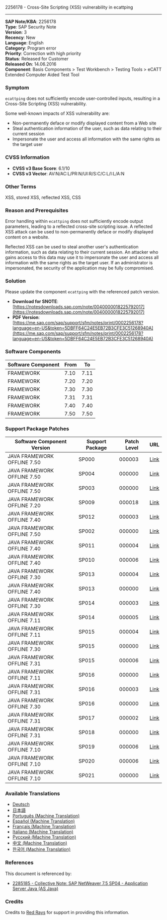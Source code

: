 2256178 - Cross-Site Scripting (XSS) vulnerability in ecattping

---

**SAP Note/KBA**: 2256178  
**Type**: SAP Security Note  
**Version**: 3  
**Recency**: New  
**Language**: English  
**Category**: Program error  
**Priority**: Correction with high priority  
**Status**: Released for Customer  
**Released On**: 14.06.2016  
**Component**: Basis Components > Test Workbench > Testing Tools > eCATT Extended Computer Aided Test Tool

### Symptom

`ecattping` does not sufficiently encode user-controlled inputs, resulting in a Cross-Site Scripting (XSS) vulnerability.

Some well-known impacts of XSS vulnerability are:

- Non-permanently deface or modify displayed content from a Web site
- Steal authentication information of the user, such as data relating to their current session
- Impersonate the user and access all information with the same rights as the target user

### CVSS Information

- **CVSS v3 Base Score**: 6.1/10  
- **CVSS v3 Vector**: AV:N/AC:L/PR:N/UI:R/S:C/C:L/I:L/A:N

### Other Terms

XSS, stored XSS, reflected XSS, CSS

### Reason and Prerequisites

Error handling within `ecattping` does not sufficiently encode output parameters, leading to a reflected cross-site scripting issue. A reflected XSS attack can be used to non-permanently deface or modify displayed content on a website.

Reflected XSS can be used to steal another user's authentication information, such as data relating to their current session. An attacker who gains access to this data may use it to impersonate the user and access all information with the same rights as the target user. If an administrator is impersonated, the security of the application may be fully compromised.

### Solution

Please update the component `ecattping` with the referenced patch version.

- **Download for SNOTE**: [https://notesdownloads.sap.com/note/0040000018225792017](https://notesdownloads.sap.com/note/0040000018225792017)
- **PDF Version**: [https://me.sap.com/sap/support/sfm/notes/print/0002256178?language=en-US&token=5DBFF64C24E5EB72B3CFE3C51268940A](https://me.sap.com/sap/support/sfm/notes/print/0002256178?language=en-US&token=5DBFF64C24E5EB72B3CFE3C51268940A)

### Software Components

| Software Component | From | To |
|--------------------|------|----|
| FRAMEWORK          | 7.10 | 7.11 |
| FRAMEWORK          | 7.20 | 7.20 |
| FRAMEWORK          | 7.30 | 7.30 |
| FRAMEWORK          | 7.31 | 7.31 |
| FRAMEWORK          | 7.40 | 7.40 |
| FRAMEWORK          | 7.50 | 7.50 |

### Support Package Patches

| Software Component Version      | Support Package | Patch Level | URL |
|---------------------------------|-----------------|-------------|-----|
| JAVA FRAMEWORK OFFLINE 7.50     | SP000           | 000003      | [Link](https://me.sap.com/sap/support/swdc/notes?cvnr=73554900100200001591&support_package=SP000&patch_level=000003) |
| JAVA FRAMEWORK OFFLINE 7.50     | SP004           | 000000      | [Link](https://me.sap.com/sap/support/swdc/notes?cvnr=73554900100200001591&support_package=SP004&patch_level=000000) |
| JAVA FRAMEWORK OFFLINE 7.50     | SP003           | 000000      | [Link](https://me.sap.com/sap/support/swdc/notes?cvnr=73554900100200001591&support_package=SP003&patch_level=000000) |
| JAVA FRAMEWORK OFFLINE 7.20     | SP009           | 000018      | [Link](https://me.sap.com/sap/support/swdc/notes?cvnr=01200615320200012839&support_package=SP009&patch_level=000018) |
| JAVA FRAMEWORK OFFLINE 7.40     | SP012           | 000003      | [Link](https://me.sap.com/sap/support/swdc/notes?cvnr=67838200100200019684&support_package=SP012&patch_level=000003) |
| JAVA FRAMEWORK OFFLINE 7.50     | SP002           | 000000      | [Link](https://me.sap.com/sap/support/swdc/notes?cvnr=73554900100200001591&support_package=SP002&patch_level=000000) |
| JAVA FRAMEWORK OFFLINE 7.40     | SP011           | 000004      | [Link](https://me.sap.com/sap/support/swdc/notes?cvnr=67838200100200019684&support_package=SP011&patch_level=000004) |
| JAVA FRAMEWORK OFFLINE 7.40     | SP010           | 000006      | [Link](https://me.sap.com/sap/support/swdc/notes?cvnr=67838200100200019684&support_package=SP010&patch_level=000006) |
| JAVA FRAMEWORK OFFLINE 7.30     | SP013           | 000004      | [Link](https://me.sap.com/sap/support/swdc/notes?cvnr=01200615320200014771&support_package=SP013&patch_level=000004) |
| JAVA FRAMEWORK OFFLINE 7.40     | SP013           | 000000      | [Link](https://me.sap.com/sap/support/swdc/notes?cvnr=67838200100200019684&support_package=SP013&patch_level=000000) |
| JAVA FRAMEWORK OFFLINE 7.30     | SP014           | 000003      | [Link](https://me.sap.com/sap/support/swdc/notes?cvnr=01200615320200014771&support_package=SP014&patch_level=000003) |
| JAVA FRAMEWORK OFFLINE 7.11     | SP014           | 000005      | [Link](https://me.sap.com/sap/support/swdc/notes?cvnr=01200314690200006944&support_package=SP014&patch_level=000005) |
| JAVA FRAMEWORK OFFLINE 7.11     | SP015           | 000004      | [Link](https://me.sap.com/sap/support/swdc/notes?cvnr=01200314690200006944&support_package=SP015&patch_level=000004) |
| JAVA FRAMEWORK OFFLINE 7.30     | SP015           | 000000      | [Link](https://me.sap.com/sap/support/swdc/notes?cvnr=01200615320200014771&support_package=SP015&patch_level=000000) |
| JAVA FRAMEWORK OFFLINE 7.31     | SP015           | 000006      | [Link](https://me.sap.com/sap/support/swdc/notes?cvnr=01200314690200014274&support_package=SP015&patch_level=000006) |
| JAVA FRAMEWORK OFFLINE 7.11     | SP016           | 000000      | [Link](https://me.sap.com/sap/support/swdc/notes?cvnr=01200314690200006944&support_package=SP016&patch_level=000000) |
| JAVA FRAMEWORK OFFLINE 7.31     | SP016           | 000003      | [Link](https://me.sap.com/sap/support/swdc/notes?cvnr=01200314690200014274&support_package=SP016&patch_level=000003) |
| JAVA FRAMEWORK OFFLINE 7.30     | SP016           | 000000      | [Link](https://me.sap.com/sap/support/swdc/notes?cvnr=01200615320200014771&support_package=SP016&patch_level=000000) |
| JAVA FRAMEWORK OFFLINE 7.31     | SP017           | 000002      | [Link](https://me.sap.com/sap/support/swdc/notes?cvnr=01200314690200014274&support_package=SP017&patch_level=000002) |
| JAVA FRAMEWORK OFFLINE 7.31     | SP018           | 000000      | [Link](https://me.sap.com/sap/support/swdc/notes?cvnr=01200314690200014274&support_package=SP018&patch_level=000000) |
| JAVA FRAMEWORK OFFLINE 7.10     | SP019           | 000006      | [Link](https://me.sap.com/sap/support/swdc/notes?cvnr=01200314690200004781&support_package=SP019&patch_level=000006) |
| JAVA FRAMEWORK OFFLINE 7.10     | SP020           | 000006      | [Link](https://me.sap.com/sap/support/swdc/notes?cvnr=01200314690200004781&support_package=SP020&patch_level=000006) |
| JAVA FRAMEWORK OFFLINE 7.10     | SP021           | 000000      | [Link](https://me.sap.com/sap/support/swdc/notes?cvnr=01200314690200004781&support_package=SP021&patch_level=000000) |

### Available Translations

- [Deutsch](https://me.sap.com/notes/0002256178/D)
- [日本語](https://me.sap.com/notes/0002256178/J)
- [Português (Machine Translation)](https://me.sap.com/notes/0002256178/P)
- [Español (Machine Translation)](https://me.sap.com/notes/0002256178/S)
- [Français (Machine Translation)](https://me.sap.com/notes/0002256178/F)
- [Italiano (Machine Translation)](https://me.sap.com/notes/0002256178/I)
- [Русский (Machine Translation)](https://me.sap.com/notes/0002256178/R)
- [中文 (Machine Translation)](https://me.sap.com/notes/0002256178/1)
- [한국어 (Machine Translation)](https://me.sap.com/notes/0002256178/3)

### References

This document is referenced by:

- [2285185 - Collective Note: SAP NetWeaver 7.5 SP04 - Application Server Java (AS Java)](https://me.sap.com/notes/2285185)

### Credits

Credits to [Red Rays](https://redrays.io) for support in providing this information.